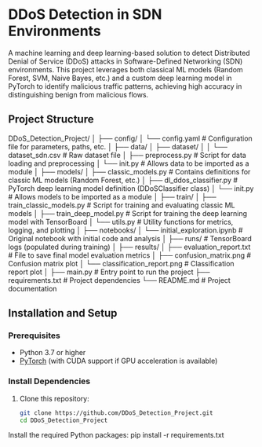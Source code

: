 # DDoS Detection in SDN Environments

A machine learning and deep learning-based solution to detect Distributed Denial of Service (DDoS) attacks in Software-Defined Networking (SDN) environments. This project leverages both classical ML models (Random Forest, SVM, Naive Bayes, etc.) and a custom deep learning model in PyTorch to identify malicious traffic patterns, achieving high accuracy in distinguishing benign from malicious flows.

## Project Structure

DDoS_Detection_Project/ │ ├── config/ │ └── config.yaml # Configuration file for parameters, paths, etc. │ ├── data/ │ ├── dataset/ │ │ └── dataset_sdn.csv # Raw dataset file │ ├── preprocess.py # Script for data loading and preprocessing │ └── init.py # Allows data to be imported as a module │ ├── models/ │ ├── classic_models.py # Contains definitions for classic ML models (Random Forest, etc.) │ ├── dl_ddos_classifier.py # PyTorch deep learning model definition (DDoSClassifier class) │ └── init.py # Allows models to be imported as a module │ ├── train/ │ ├── train_classic_models.py # Script for training and evaluating classic ML models │ ├── train_deep_model.py # Script for training the deep learning model with TensorBoard │ └── utils.py # Utility functions for metrics, logging, and plotting │ ├── notebooks/ │ └── initial_exploration.ipynb # Original notebook with initial code and analysis │ ├── runs/ # TensorBoard logs (populated during training) │ ├── results/ │ ├── evaluation_report.txt # File to save final model evaluation metrics │ ├── confusion_matrix.png # Confusion matrix plot │ └── classification_report.png # Classification report plot │ ├── main.py # Entry point to run the project ├── requirements.txt # Project dependencies └── README.md # Project documentation


## Installation and Setup

### Prerequisites

- Python 3.7 or higher
- [PyTorch](https://pytorch.org/get-started/locally/) (with CUDA support if GPU acceleration is available)

### Install Dependencies

1. Clone this repository:
   ```bash
   git clone https://github.com/DDoS_Detection_Project.git
   cd DDoS_Detection_Project
Install the required Python packages:
pip install -r requirements.txt
